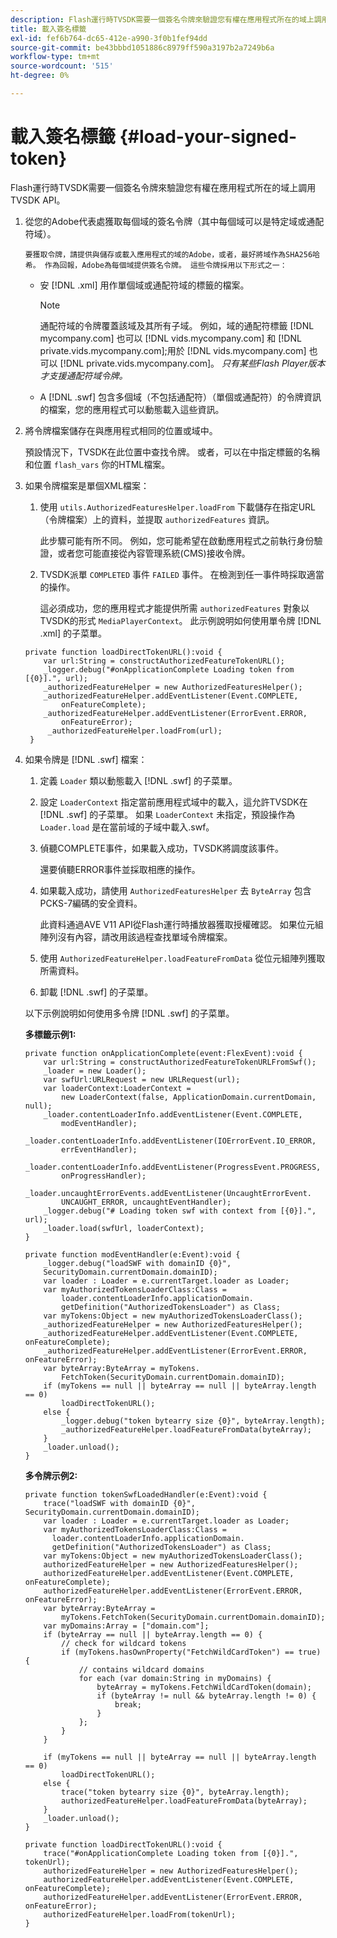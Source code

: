 ```yaml
---
description: Flash運行時TVSDK需要一個簽名令牌來驗證您有權在應用程式所在的域上調用TVSDK API。
title: 載入簽名標籤
exl-id: fef6b764-dc65-412e-a990-3f0b1fef94dd
source-git-commit: be43bbbd1051886c8979ff590a3197b2a7249b6a
workflow-type: tm+mt
source-wordcount: '515'
ht-degree: 0%

---
```


# 載入簽名標籤 {#load-your-signed-token}

Flash運行時TVSDK需要一個簽名令牌來驗證您有權在應用程式所在的域上調用TVSDK API。

1. 從您的Adobe代表處獲取每個域的簽名令牌（其中每個域可以是特定域或通配符域）。

       要獲取令牌，請提供與儲存或載入應用程式的域的Adobe，或者，最好將域作為SHA256哈希。 作為回報，Adobe為每個域提供簽名令牌。 這些令牌採用以下形式之一：
   
   * 安 [!DNL .xml] 用作單個域或通配符域的標籤的檔案。

      >[!NOTE]
      >
      >通配符域的令牌覆蓋該域及其所有子域。 例如，域的通配符標籤 [!DNL mycompany.com] 也可以 [!DNL vids.mycompany.com] 和 [!DNL private.vids.mycompany.com];用於 [!DNL vids.mycompany.com] 也可以 [!DNL private.vids.mycompany.com]。 *只有某些Flash Player版本才支援通配符域令牌。*

   * A [!DNL .swf] 包含多個域（不包括通配符）（單個或通配符）的令牌資訊的檔案，您的應用程式可以動態載入這些資訊。

1. 將令牌檔案儲存在與應用程式相同的位置或域中。

   預設情況下，TVSDK在此位置中查找令牌。 或者，可以在中指定標籤的名稱和位置 `flash_vars` 你的HTML檔案。
1. 如果令牌檔案是單個XML檔案：
   1. 使用 `utils.AuthorizedFeaturesHelper.loadFrom` 下載儲存在指定URL（令牌檔案）上的資料，並提取 `authorizedFeatures` 資訊。

      此步驟可能有所不同。 例如，您可能希望在啟動應用程式之前執行身份驗證，或者您可能直接從內容管理系統(CMS)接收令牌。

   1. TVSDK派單 `COMPLETED` 事件 `FAILED` 事件。 在檢測到任一事件時採取適當的操作。

      這必須成功，您的應用程式才能提供所需 `authorizedFeatures` 對象以TVSDK的形式 `MediaPlayerContext`。
   此示例說明如何使用單令牌 [!DNL .xml] 的子菜單。

   ```
   private function loadDirectTokenURL():void { 
       var url:String = constructAuthorizedFeatureTokenURL(); 
       _logger.debug("#onApplicationComplete Loading token from [{0}].", url); 
       _authorizedFeatureHelper = new AuthorizedFeaturesHelper(); 
       _authorizedFeatureHelper.addEventListener(Event.COMPLETE,  
           onFeatureComplete); 
       _authorizedFeatureHelper.addEventListener(ErrorEvent.ERROR,  
           onFeatureError); 
        _authorizedFeatureHelper.loadFrom(url); 
    }
   ```

1. 如果令牌是 [!DNL .swf] 檔案：
   1. 定義 `Loader` 類以動態載入 [!DNL .swf] 的子菜單。
   1. 設定 `LoaderContext` 指定當前應用程式域中的載入，這允許TVSDK在 [!DNL .swf] 的子菜單。 如果 `LoaderContext` 未指定，預設操作為 `Loader.load` 是在當前域的子域中載入.swf。
   1. 偵聽COMPLETE事件，如果載入成功，TVSDK將調度該事件。

      還要偵聽ERROR事件並採取相應的操作。
   1. 如果載入成功，請使用 `AuthorizedFeaturesHelper` 去 `ByteArray` 包含PCKS-7編碼的安全資料。

      此資料通過AVE V11 API從Flash運行時播放器獲取授權確認。 如果位元組陣列沒有內容，請改用該過程查找單域令牌檔案。
   1. 使用 `AuthorizedFeatureHelper.loadFeatureFromData` 從位元組陣列獲取所需資料。
   1. 卸載 [!DNL .swf] 的子菜單。

   以下示例說明如何使用多令牌 [!DNL .swf] 的子菜單。

   **多標籤示例1:**

   ```
   private function onApplicationComplete(event:FlexEvent):void { 
       var url:String = constructAuthorizedFeatureTokenURLFromSwf();   
       _loader = new Loader(); 
       var swfUrl:URLRequest = new URLRequest(url); 
       var loaderContext:LoaderContext =  
           new LoaderContext(false, ApplicationDomain.currentDomain, null); 
       _loader.contentLoaderInfo.addEventListener(Event.COMPLETE,  
           modEventHandler); 
       _loader.contentLoaderInfo.addEventListener(IOErrorEvent.IO_ERROR,  
           errEventHandler); 
       _loader.contentLoaderInfo.addEventListener(ProgressEvent.PROGRESS,  
           onProgressHandler); 
       _loader.uncaughtErrorEvents.addEventListener(UncaughtErrorEvent. 
           UNCAUGHT_ERROR, uncaughtEventHandler); 
       _logger.debug("# Loading token swf with context from [{0}].", url); 
       _loader.load(swfUrl, loaderContext); 
   } 
   
   private function modEventHandler(e:Event):void { 
       _logger.debug("loadSWF with domainID {0}",  
       SecurityDomain.currentDomain.domainID); 
       var loader : Loader = e.currentTarget.loader as Loader; 
       var myAuthorizedTokensLoaderClass:Class =  
           loader.contentLoaderInfo.applicationDomain. 
           getDefinition("AuthorizedTokensLoader") as Class; 
       var myTokens:Object = new myAuthorizedTokensLoaderClass(); 
       _authorizedFeatureHelper = new AuthorizedFeaturesHelper(); 
       _authorizedFeatureHelper.addEventListener(Event.COMPLETE, onFeatureComplete); 
       _authorizedFeatureHelper.addEventListener(ErrorEvent.ERROR, onFeatureError); 
       var byteArray:ByteArray = myTokens. 
           FetchToken(SecurityDomain.currentDomain.domainID); 
       if (myTokens == null || byteArray == null || byteArray.length == 0) 
           loadDirectTokenURL(); 
       else { 
           _logger.debug("token bytearry size {0}", byteArray.length); 
           _authorizedFeatureHelper.loadFeatureFromData(byteArray); 
       } 
       _loader.unload(); 
   } 
   ```

   **多令牌示例2:**

   ```
   private function tokenSwfLoadedHandler(e:Event):void { 
       trace("loadSWF with domainID {0}", SecurityDomain.currentDomain.domainID); 
       var loader : Loader = e.currentTarget.loader as Loader; 
       var myAuthorizedTokensLoaderClass:Class =  
         loader.contentLoaderInfo.applicationDomain. 
         getDefinition("AuthorizedTokensLoader") as Class; 
       var myTokens:Object = new myAuthorizedTokensLoaderClass(); 
       authorizedFeatureHelper = new AuthorizedFeaturesHelper(); 
       authorizedFeatureHelper.addEventListener(Event.COMPLETE, onFeatureComplete); 
       authorizedFeatureHelper.addEventListener(ErrorEvent.ERROR, onFeatureError); 
       var byteArray:ByteArray =  
           myTokens.FetchToken(SecurityDomain.currentDomain.domainID); 
       var myDomains:Array = ["domain.com"]; 
       if (byteArray == null || byteArray.length == 0) { 
           // check for wildcard tokens 
           if (myTokens.hasOwnProperty("FetchWildCardToken") == true) { 
               // contains wildcard domains 
               for each (var domain:String in myDomains) { 
                   byteArray = myTokens.FetchWildCardToken(domain); 
                   if (byteArray != null && byteArray.length != 0) { 
                       break; 
                   } 
               }; 
           } 
       } 
   
       if (myTokens == null || byteArray == null || byteArray.length == 0) 
           loadDirectTokenURL(); 
       else { 
           trace("token bytearry size {0}", byteArray.length); 
           authorizedFeatureHelper.loadFeatureFromData(byteArray); 
       } 
       _loader.unload(); 
   } 
   
   private function loadDirectTokenURL():void { 
       trace("#onApplicationComplete Loading token from [{0}].", tokenUrl); 
       authorizedFeatureHelper = new AuthorizedFeaturesHelper(); 
       authorizedFeatureHelper.addEventListener(Event.COMPLETE, onFeatureComplete); 
       authorizedFeatureHelper.addEventListener(ErrorEvent.ERROR, onFeatureError); 
       authorizedFeatureHelper.loadFrom(tokenUrl); 
   }
   ```
